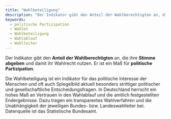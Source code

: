 ```yaml
---
title: "Wahlbeteiligung"
description: "Der Indikator gibt den Anteil der Wahlberechtigten an, die ihre Stimme abgeben und damit ihr Wahlrecht nutzen. Er ist ein Maß für politische Partizipation."
keywords:
  - politische Partizipation
  - Wahlen
  - Wahlbeteiligung
  - Wahlablauf
  - Wahlleiter
---
```


<!-- Prologue start -->

Der Indikator gibt den **Anteil der Wahlberechtigten** an, die ihre **Stimme abgeben** und damit ihr Wahlrecht nutzen. Er ist ein Maß für **politische Partizipation**. 

Die Wahlbeteiligung ist ein Indikator für das politische Interesse der Menschen und oft auch Spiegelbild aktuell besonders strittiger politischer und gesellschaftliche Entscheidungsfragen. In Deutschland herrscht ein hohes Maß an Vertrauen in den Wahlablauf und die amtlich festgestellten Endergebnisse. Dazu tragen ein transparentes Wahlverfahren und die Unabhängigkeit der jeweiligen Bundes- bzw. Landeswahlleiter bei. Datenquelle ist das Statistische Bundesamt.

<!-- Prologue end -->

<!--ChartList-->

